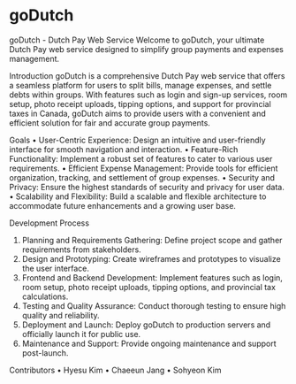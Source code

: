 # goDutch

goDutch - Dutch Pay Web Service
Welcome to goDutch, your ultimate Dutch Pay web service designed to simplify group payments and expenses management.

Introduction
goDutch is a comprehensive Dutch Pay web service that offers a seamless platform for users to split bills, manage expenses, and settle debts within groups. With features such as login and sign-up services, room setup, photo receipt uploads, tipping options, and support for provincial taxes in Canada, goDutch aims to provide users with a convenient and efficient solution for fair and accurate group payments.

Goals
•	User-Centric Experience: Design an intuitive and user-friendly interface for smooth navigation and interaction.
•	Feature-Rich Functionality: Implement a robust set of features to cater to various user requirements.
•	Efficient Expense Management: Provide tools for efficient organization, tracking, and settlement of group expenses.
•	Security and Privacy: Ensure the highest standards of security and privacy for user data.
•	Scalability and Flexibility: Build a scalable and flexible architecture to accommodate future enhancements and a growing user base.

Development Process
1.	Planning and Requirements Gathering: Define project scope and gather requirements from stakeholders.
2.	Design and Prototyping: Create wireframes and prototypes to visualize the user interface.
3.	Frontend and Backend Development: Implement features such as login, room setup, photo receipt uploads, tipping options, and provincial tax calculations.
4.	Testing and Quality Assurance: Conduct thorough testing to ensure high quality and reliability.
5.	Deployment and Launch: Deploy goDutch to production servers and officially launch it for public use.
6.	Maintenance and Support: Provide ongoing maintenance and support post-launch.

Contributors
•	Hyesu Kim
•	Chaeeun Jang
•	Sohyeon Kim

